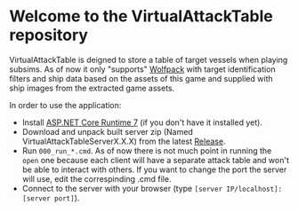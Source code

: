 # Welcome to the VirtualAttackTable repository

VirtualAttackTable is deigned to store a table of target vessels when playing subsims. As of now it only "supports" [Wolfpack](https://store.steampowered.com/app/490920/) with target identification filters and ship data based on the assets of this game and supplied with ship images from the extracted game assets.

In order to use the application:
- Install [ASP.NET Core Runtime 7](https://dotnet.microsoft.com/en-us/download/dotnet/7.0) (if you don't have it installed yet).
- Download and unpack built server zip (Named VirtualAttackTableServerX.X.X) from the latest [Release](https://github.com/DarthPointer/VirtualAttackTable/releases/latest).
- Run `000_run_*.cmd`. As of now there is not much point in running the `open` one because each client will have a separate attack table and won't be able to interact with others. If you want to change the port the server will use, edit the correspinding .cmd file.
- Connect to the server with your browser (type `[server IP/localhost]:[server port]`).